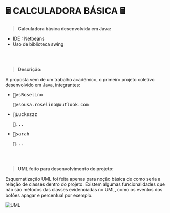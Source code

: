 **<h1> 🖩 CALCULADORA BÁSICA 🖩 </h1>**

>**Calculadora básica desenvolvida em Java:**
  +  IDE : Netbeans
  +  Uso de biblioteca swing

<br>

<br>

>**Descrição:**

A proposta vem de um trabalho acadêmico, o primeiro projeto coletivo desenvolvido em Java, integrantes:
  +  <pre>👤vsRoselino</pre>    <pre>📧vsousa.roselino@outlook.com</pre>
  +  <pre>👤Luckszzz</pre>    <pre>📧...</pre>
  +  <pre>👤sarah</pre>    <pre>📧...</pre>

<br>

<br>

>**UML feito para desenvolvimento do projeto:**

Esquematização UML foi feita apenas para noção básica de como seria a relação de classes dentro do projeto. Existem algumas funcionalidades que não são métodos das classes evidenciadas no UML, como os eventos dos botões apagar e percentual por exemplo.

![UML](https://github.com/vsRoselino/CalculatorProject/assets/159912814/9eb189e7-bcf1-4814-b6d1-5ec6c501205b)<h1>
